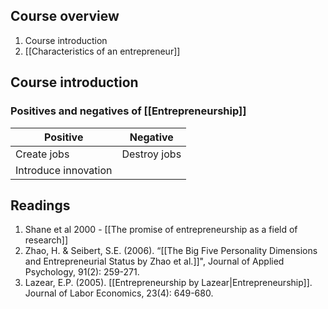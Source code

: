 ## Course overview
1. Course introduction
2. [[Characteristics of an entrepreneur]]
## Course introduction
### Positives and negatives of [[Entrepreneurship]]
| Positive             | Negative     |
| -------------------- | ------------ |
| Create jobs          | Destroy jobs |
| Introduce innovation |              |
## Readings
1. Shane et al 2000 - [[The promise of entrepreneurship as a field of research]]
2. Zhao, H. & Seibert, S.E. (2006). “[[The Big Five Personality Dimensions and Entrepreneurial Status by Zhao et al.]]", Journal of Applied Psychology, 91(2): 259-271. 
3. Lazear, E.P. (2005). [[Entrepreneurship by Lazear|Entrepreneurship]]. Journal of Labor Economics, 23(4): 649-680.